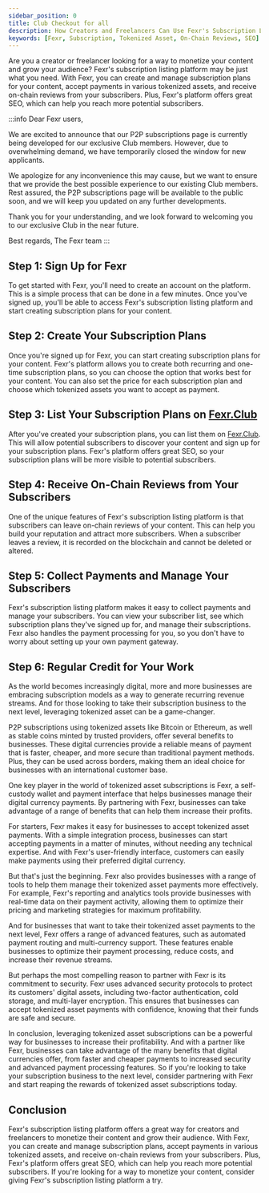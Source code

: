 ```yaml
---
sidebar_position: 0
title: Club Checkout for all
description: How Creators and Freelancers Can Use Fexr's Subscription Listing Platform to Monetize Their Content
keywords: [Fexr, Subscription, Tokenized Asset, On-Chain Reviews, SEO]
---
```


Are you a creator or freelancer looking for a way to monetize your content and grow your audience? Fexr's subscription listing platform may be just what you need. With Fexr, you can create and manage subscription plans for your content, accept payments in various tokenized assets, and receive on-chain reviews from your subscribers. Plus, Fexr's platform offers great SEO, which can help you reach more potential subscribers.

:::info
Dear Fexr users,

We are excited to announce that our P2P subscriptions page is currently being developed for our exclusive Club members. However, due to overwhelming demand, we have temporarily closed the window for new applicants.

We apologize for any inconvenience this may cause, but we want to ensure that we provide the best possible experience to our existing Club members. Rest assured, the P2P subscriptions page will be available to the public soon, and we will keep you updated on any further developments.

Thank you for your understanding, and we look forward to welcoming you to our exclusive Club in the near future.

Best regards,
The Fexr team
:::

## Step 1: Sign Up for Fexr

To get started with Fexr, you'll need to create an account on the platform. This is a simple process that can be done in a few minutes. Once you've signed up, you'll be able to access Fexr's subscription listing platform and start creating subscription plans for your content.

## Step 2: Create Your Subscription Plans

Once you're signed up for Fexr, you can start creating subscription plans for your content. Fexr's platform allows you to create both recurring and one-time subscription plans, so you can choose the option that works best for your content. You can also set the price for each subscription plan and choose which tokenized assets you want to accept as payment.

## Step 3: List Your Subscription Plans on [Fexr.Club](https://fexr.club)

After you've created your subscription plans, you can list them on [Fexr.Club](https://fexr.club). This will allow potential subscribers to discover your content and sign up for your subscription plans. Fexr's platform offers great SEO, so your subscription plans will be more visible to potential subscribers.

## Step 4: Receive On-Chain Reviews from Your Subscribers

One of the unique features of Fexr's subscription listing platform is that subscribers can leave on-chain reviews of your content. This can help you build your reputation and attract more subscribers. When a subscriber leaves a review, it is recorded on the blockchain and cannot be deleted or altered.

## Step 5: Collect Payments and Manage Your Subscribers

Fexr's subscription listing platform makes it easy to collect payments and manage your subscribers. You can view your subscriber list, see which subscription plans they've signed up for, and manage their subscriptions. Fexr also handles the payment processing for you, so you don't have to worry about setting up your own payment gateway.

## Step 6: Regular Credit for Your Work

As the world becomes increasingly digital, more and more businesses are embracing subscription models as a way to generate recurring revenue streams. And for those looking to take their subscription business to the next level, leveraging tokenized asset can be a game-changer.

P2P subscriptions using tokenized assets like Bitcoin or Ethereum, as well as stable coins minted by trusted providers, offer several benefits to businesses. These digital currencies provide a reliable means of payment that is faster, cheaper, and more secure than traditional payment methods. Plus, they can be used across borders, making them an ideal choice for businesses with an international customer base.

One key player in the world of tokenized asset subscriptions is Fexr, a self-custody wallet and payment interface that helps businesses manage their digital currency payments. By partnering with Fexr, businesses can take advantage of a range of benefits that can help them increase their profits.

For starters, Fexr makes it easy for businesses to accept tokenized asset payments. With a simple integration process, businesses can start accepting payments in a matter of minutes, without needing any technical expertise. And with Fexr's user-friendly interface, customers can easily make payments using their preferred digital currency.

But that's just the beginning. Fexr also provides businesses with a range of tools to help them manage their tokenized asset payments more effectively. For example, Fexr's reporting and analytics tools provide businesses with real-time data on their payment activity, allowing them to optimize their pricing and marketing strategies for maximum profitability.

And for businesses that want to take their tokenized asset payments to the next level, Fexr offers a range of advanced features, such as automated payment routing and multi-currency support. These features enable businesses to optimize their payment processing, reduce costs, and increase their revenue streams.

But perhaps the most compelling reason to partner with Fexr is its commitment to security. Fexr uses advanced security protocols to protect its customers' digital assets, including two-factor authentication, cold storage, and multi-layer encryption. This ensures that businesses can accept tokenized asset payments with confidence, knowing that their funds are safe and secure.

In conclusion, leveraging tokenized asset subscriptions can be a powerful way for businesses to increase their profitability. And with a partner like Fexr, businesses can take advantage of the many benefits that digital currencies offer, from faster and cheaper payments to increased security and advanced payment processing features. So if you're looking to take your subscription business to the next level, consider partnering with Fexr and start reaping the rewards of tokenized asset subscriptions today.

## Conclusion

Fexr's subscription listing platform offers a great way for creators and freelancers to monetize their content and grow their audience. With Fexr, you can create and manage subscription plans, accept payments in various tokenized assets, and receive on-chain reviews from your subscribers. Plus, Fexr's platform offers great SEO, which can help you reach more potential subscribers. If you're looking for a way to monetize your content, consider giving Fexr's subscription listing platform a try.
